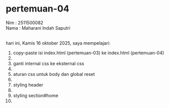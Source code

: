 # pertemuan-04

Nim : 2511500082<br>
Nama : Maharani Indah Saputri<br><br>

hari ini, Kamis 16 oktober 2025, saya mempelajari:
<ol>
  <li>copy-paste isi index.html (pertemuan-03) ke index.html (pertemuan-04)<li>
  <li>ganti internal css ke eksternal css<li>
  <li>aturan css untuk body dan global reset<li>
  <li>styling header<li>
  <li>styling section#home<li>
<ol>